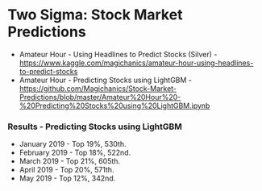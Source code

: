 # Two Sigma: Stock Market Predictions

* Amateur Hour - Using Headlines to Predict Stocks (Silver) - https://www.kaggle.com/magichanics/amateur-hour-using-headlines-to-predict-stocks
* Amateur Hour - Predicting Stocks using LightGBM - https://github.com/Magichanics/Stock-Market-Predictions/blob/master/Amateur%20Hour%20-%20Predicting%20Stocks%20using%20LightGBM.ipynb

### Results - Predicting Stocks using LightGBM
* January 2019 - Top 19%, 530th.
* February 2019 - Top 18%, 522nd.
* March 2019 - Top 21%, 605th.
* April 2019 - Top 20%, 571th.
* May 2019 - Top 12%, 342nd.
